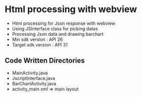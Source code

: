 # Html processing with webview
* Html processing for Json response with webview
* Using JSInterface class for picking datas
* Processing Json data and drawing barchart
* Min sdk version : API 26
* Target sdk version : API 31

## Code Written Directories 
* MainActivity.java
* JscriptInterface.java
* BarChartActivity.java
* activity_main.xml => main layout
